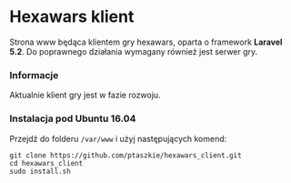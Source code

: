 # Hexawars klient
Strona www będąca klientem gry hexawars, oparta o framework **Laravel 5.2**. Do poprawnego działania wymagany również jest serwer gry.

### Informacje
Aktualnie klient gry jest w fazie rozwoju.


### Instalacja pod Ubuntu 16.04
Przejdź do folderu `/var/www` i użyj następujących komend:

```
git clone https://github.com/ptaszkie/hexawars_client.git
cd hexawars_client
sudo install.sh
```
